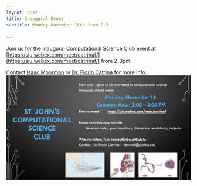 ```yaml
---
layout: post
title: Inaugural Event
subtitle: Monday November 16th from 2-3

---
```

Join us for the inaugural Computational Science Club event at [https://sju.webex.com/meet/catrinaf/](https://sju.webex.com/meet/catrinaf/) from 2-3pm. 

Contact [Isaac Moorman](mailto:isaac.moorman18@stjohns.edu) or [Dr. Florin Catrina](mailto:catrinaf@stjohns.edu) for more info.
![](/assets/img/flyer.png)
